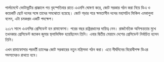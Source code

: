 পার্লামেন্টে ভোটাভুটির প্রাক্কালে গত বৃহস্পতিবার রাতে এএনসি ঘোষণা করে, জোট সরকার গঠন করা নিয়ে ডিএ ও কয়েকটি ছোট দলের সঙ্গে তাদের সমঝোতা হয়েছে। জোট গড়ার পরে ক্ষমতাসীন দলের মহাসচিব ফিকিল এমবালুলা বলেন, এটা চমকপ্রদ একটি পদক্ষেপ।

২০১৭ সালে এএনসির প্রেসিডেন্ট হন রামাফোসা। পরের বছর রাষ্ট্রপ্রধানের দায়িত্ব নেন। রাজনৈতিক অনিশ্চয়তার মুখে তখনকার প্রেসিডেন্ট জ্যাকব জুমার স্থলাভিষিক্ত হয়েছিলেন তিনি। এবার দ্বিতীয় মেয়াদে দেশের প্রেসিডেন্ট নির্বাচিত হলেন তিনি।

এখন রামাফোসার পরবর্তী চ্যালেঞ্জ জোট সরকারের নতুন মন্ত্রিসভা গঠন করা। এতে দীর্ঘদিনের বিরোধীপক্ষ ডিএর সদস্যদেরও রাখতে হবে।
